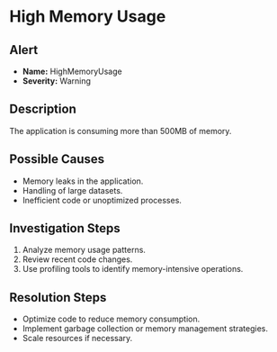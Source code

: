 # High Memory Usage

## Alert
- **Name:** HighMemoryUsage
- **Severity:** Warning

## Description
The application is consuming more than 500MB of memory.

## Possible Causes
- Memory leaks in the application.
- Handling of large datasets.
- Inefficient code or unoptimized processes.

## Investigation Steps
1. Analyze memory usage patterns.
2. Review recent code changes.
3. Use profiling tools to identify memory-intensive operations.

## Resolution Steps
- Optimize code to reduce memory consumption.
- Implement garbage collection or memory management strategies.
- Scale resources if necessary.
